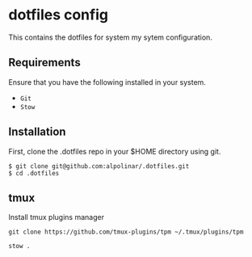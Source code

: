# dotfiles config

This contains the dotfiles for system my sytem configuration.

## Requirements

Ensure that you have the following installed in your system.

 - `Git`
 - `Stow`

## Installation

First, clone the .dotfiles repo in your $HOME directory using git.

```
$ git clone git@github.com:alpolinar/.dotfiles.git
$ cd .dotfiles
```

## tmux

Install tmux plugins manager

```
git clone https://github.com/tmux-plugins/tpm ~/.tmux/plugins/tpm
```

```
stow .
```
